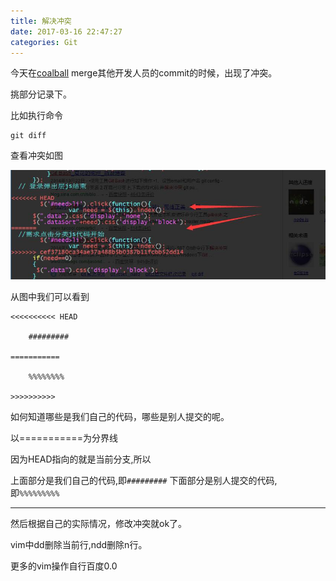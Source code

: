 ```yaml
---
title: 解决冲突
date: 2017-03-16 22:47:27
categories: Git
---
```


今天在[coalball](https://github.com/iamsail/coalball) merge其他开发人员的commit的时候，出现了冲突。

挑部分记录下。

比如执行命令

    git diff

查看冲突如图

![resolve-conflict.jpg](/img/git/resolve-conflict.jpg)


从图中我们可以看到

    <<<<<<<<<< HEAD

        #########

    ===========

        %%%%%%%%

    >>>>>>>>>>

如何知道哪些是我们自己的代码，哪些是别人提交的呢。

以===========为分界线

因为HEAD指向的就是当前分支,所以

上面部分是我们自己的代码,即<code>#########</code>
下面部分是别人提交的代码,即<code>%%%%%%%%%</code>

***************************

然后根据自己的实际情况，修改冲突就ok了。

vim中dd删除当前行,ndd删除n行。

更多的vim操作自行百度0.0




